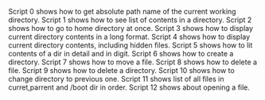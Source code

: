 Script 0 shows how to get absolute path name of the current working directory.
Script 1 shows how to see list of contents in a directory.
Script 2 shows how to go to home directory at once.
Script 3 shows how to  display current directory contents in a long format.
Script 4 shows how to display current directory contents, including hidden files.
Script 5 shows how to lit contents of a dir in detail and in digit.
Script 6 shows how to create a directory.
Script 7 shows how to move a file.
Script 8 shows how to delete a file.
Script 9 shows how to delete a directory.
Script 10 shows how to change directory to previous one.
Script 11 shows list of all files in curret,parrent and /boot dir in order.
Script 12 shows about opening a file.
